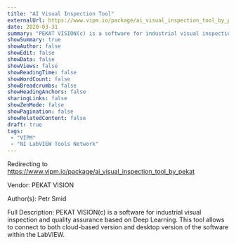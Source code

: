 ```yaml
---
title: "AI Visual Inspection Tool"
externalUrl: https://www.vipm.io/package/ai_visual_inspection_tool_by_pekat
date: 2020-03-31
summary: "PEKAT VISION(c) is a software for industrial visual inspection and quality assurance based on Deep Learning."
showSummary: true
showAuthor: false
showEdit: false
showData: false
showViews: false
showReadingTime: false
showWordCount: false
showBreadcrumbs: false
showHeadingAnchors: false
sharingLinks: false
showZenMode: false
showPagination: false
showRelatedContent: false
draft: true
tags:
 - "VIPM"
 - "NI LabVIEW Tools Network"
---
```


Redirecting to https://www.vipm.io/package/ai_visual_inspection_tool_by_pekat

Vendor: PEKAT VISION

Author(s): Petr Smid
 
Full Description:
PEKAT VISION(c) is a software for industrial visual inspection and quality assurance based on Deep Learning.
This tool allows to connect to both cloud-based version and desktop version of the software within the LabVIEW.